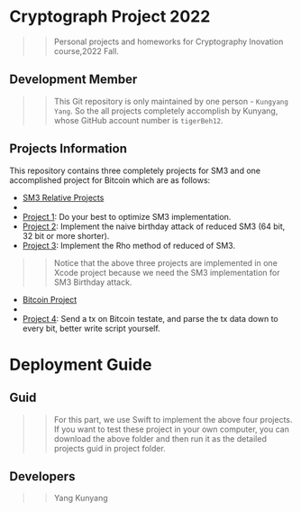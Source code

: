 # Cryptograph Project 2022
>> Personal projects and homeworks for Cryptography Inovation course,2022 Fall.
## Development Member
>>This Git repository is only maintained by one person - `Kungyang Yang`. So the all projects completely accomplish by Kunyang, whose GitHub account number is `tigerBeh12`.





## Projects Information
This repository contains three completely projects for SM3 and one accomplished project for Bitcoin which are as follows:  
- [SM3 Relative Projects](#SM3)
- 
- [Project 1](#Project): Do your best to optimize SM3 implementation.
- [Project 2](#Project): Implement the naive birthday attack of reduced SM3 (64 bit, 32 bit or more shorter).
- [Project 3](#Project): Implement the Rho method of reduced of SM3.

>> Notice that the above three projects are implemented in one Xcode project because we need the SM3 implementation for SM3 Birthday attack.

- [Bitcoin Project](#Bitcoin)
- 
- [Project 4](#Project): Send a tx on Bitcoin testate, and parse the tx data down to every bit, better write script yourself.



# Deployment Guide

## Guid

>> For this part, we use Swift to implement the above four projects. If you want to
test these project in your own computer, you can download the above folder and then run it as the detailed projects guid in project folder. 

## Developers

>> Yang Kunyang


